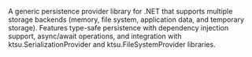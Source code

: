 A generic persistence provider library for .NET that supports multiple storage backends (memory, file system, application data, and temporary storage). Features type-safe persistence with dependency injection support, async/await operations, and integration with ktsu.SerializationProvider and ktsu.FileSystemProvider libraries.
